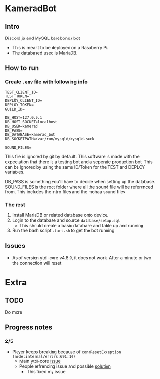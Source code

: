 # KameradBot

## Intro

Discord.js and MySQL barebones bot

- This is meant to be deployed on a Raspberry Pi.
- The databased used is MariaDB.

## How to run

### Create `.env` file with following info

```
TEST_CLIENT_ID=
TEST_TOKEN=
DEPLOY_CLIENT_ID=
DEPLOY_TOKEN=
GUILD_ID=

DB_HOST=127.0.0.1
DB_HOST_SOCKET=localhost
DB_USER=kamerad
DB_PASS=
DB_DATABASE=kamerad_bot
DB_SOCKETPATH=/var/run/mysqld/mysqld.sock

SOUND_FILES=
```
This file is ignored by git by default. This software is made with the expectation that there is a testing bot and a seperate production bot. This can be ignored by using the same ID/Token for the TEST and DEPLOY variables.

DB_PASS is something you'll have to decide when setting up the database.
SOUND_FILES is the root folder where all the sound file will be referenced from.
This includes the intro files and the mohaa sound files

### The rest
1. Install MariaDB or related database onto device.
1. Login to the database and source `database/setup.sql`
    - This should create a basic database and table up and running
1. Run the bash script `start.sh` to get the bot running

## Issues

- As of version ytdl-core v4.8.0, it does not work. After a minute or two the connection will reset

# Extra

## TODO 
Do more 

## Progress notes

### 2/5
- Player keeps breaking because of `connResetException (node:internal/errors:691:14)`
    - Main ytdl-core [issue](https://github.com/fent/node-ytdl-core/issues/902)
    - People refrencing issue and possible [solution](https://github.com/NovaLynxie/CoraBot_Main/issues/21)
        - This fixed my issue
